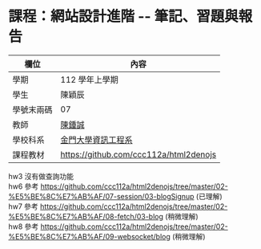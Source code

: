 # 課程：網站設計進階 -- 筆記、習題與報告

欄位 | 內容
-----|--------
學期 | 112 學年上學期
學生 |  陳穎辰
學號末兩碼 | 07
教師 | [陳鍾誠](https://www.nqu.edu.tw/educsie/index.php?act=blog&code=list&ids=4)
學校科系 | [金門大學資訊工程系](https://www.nqu.edu.tw/educsie/index.php)
課程教材 | https://github.com/ccc112a/html2denojs

hw3 沒有做查詢功能
</BR>
hw6 參考 https://github.com/ccc112a/html2denojs/tree/master/02-%E5%BE%8C%E7%AB%AF/07-session/03-blogSignup (已理解)
</BR>
hw7 參考 https://github.com/ccc112a/html2denojs/tree/master/02-%E5%BE%8C%E7%AB%AF/08-fetch/03-blog (稍微理解)
</BR>
hw8 參考 https://github.com/ccc112a/html2denojs/tree/master/02-%E5%BE%8C%E7%AB%AF/09-websocket/blog (稍微理解)